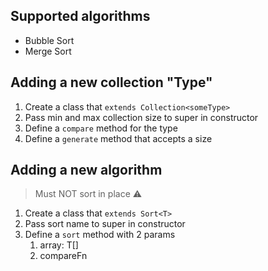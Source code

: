 ## Supported algorithms

- Bubble Sort
- Merge Sort

## Adding a new collection "Type"

1. Create a class that `extends Collection<someType>`
2. Pass min and max collection size to super in constructor
3. Define a `compare` method for the type
4. Define a `generate` method that accepts a size

## Adding a new algorithm
> Must NOT sort in place :warning:


1. Create a class that `extends Sort<T>`
2. Pass sort name to super in constructor
3. Define a `sort` method with 2 params
   1. array: T[]
   2. compareFn<T>

